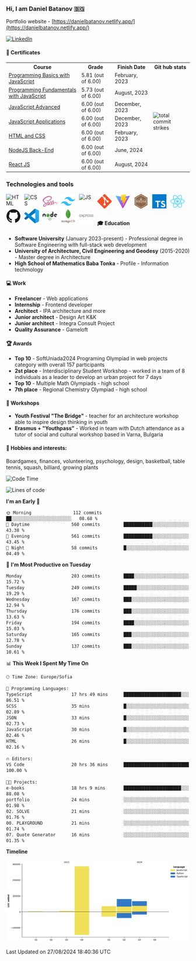 ### Hi, I am Daniel Batanov 🇧🇬

Portfolio website - [https://danielbatanov.netlify.app/](https://danielbatanov.netlify.app/)
   
<a href="https://www.linkedin.com/in/danielbatanov"><img src="https://img.shields.io/badge/linkedin-0A66C2?style=for-the-badge&logo=linkedin&logoColor=white" alt="LinkedIn" style="width: 80px; height: 20px;"></a>        

#### :scroll: Certificates
<table>
  <tr>
    <th>Course</th>
    <th>Grade</th>
    <th>Finish Date</th>
    <th>Git hub stats</th>
  </tr>
  <tr>
    <td><a href="https://softuni.bg/Certificates/Details/159814/4fcfee60">Programming Basics with JavaScript</a></td>
    <td>5.81 (out of 6.00)</td>
    <td>February, 2023</td>
    <td rowspan="7"><img align="center" src="https://github-readme-streak-stats.herokuapp.com/?user=batanoffs&layout=compact&hide_border=true" alt="total commit strikes"/></td>
  </tr>
  <tr>
    <td><a href="https://softuni.bg/Certificates/Details/180198/31625e83">Programming Fundamentals with JavaScript</a></td>
    <td>5.73 (out of 6.00)</td>
    <td>August, 2023</td>
  </tr>
  <tr>
    <td><a href="https://softuni.bg/Certificates/Details/195467/d2fe5f99">JavaScript Advanced</a></td>
    <td>6.00 (out of 6.00)</td>
    <td>December, 2023</td>
  </tr>
  <tr>
    <td><a href="https://softuni.bg/Certificates/Details/195298/1f9f9bde">JavaScript Applications</a></td>
    <td>6.00 (out of 6.00)</td>
    <td>December, 2023</td>
  </tr>
  <tr>
    <td><a href="https://softuni.bg/certificates/details/205221/f430eb0f">HTML and CSS</a></td>
    <td>6.00 (out of 6.00)</td>
    <td>February, 2023</td>
  </tr>
  <tr>
    <td><a href="https://softuni.bg/certificates/details/218275/6b86be8a">NodeJS Back-End</a></td>
    <td>6.00 (out of 6.00)</td>
    <td>June, 2024</td>
  </tr>
  <tr>
    <td><a href="https://softuni.bg/Certificates/Details/223751/509209a4">React JS</a></td>
    <td>6.00 (out of 6.00)</td>
    <td>August, 2024</td>
  </tr>
</table>


### Technologies and tools
<img align="left" alt="HTML" width="40px" style="padding-right:10px;" src="https://cdn.jsdelivr.net/gh/devicons/devicon/icons/html5/html5-original.svg"/>
<img align="left" alt="CSS" width="40px" style="padding-right:10px;" src="https://cdn.jsdelivr.net/gh/devicons/devicon/icons/css3/css3-original.svg"/>
<img align="left" alt="SASS" width="40px" style="padding-right:10px;" src="https://github.com/devicons/devicon/blob/v2.16.0/icons/sass/sass-original.svg"/>
<img align="left" alt="Tailwind" width="40px" style="padding-right:10px;" src="https://github.com/devicons/devicon/blob/v2.16.0/icons/tailwindcss/tailwindcss-original.svg"/>
<img align="left" alt="JS" width="40px" style="padding-right:10px;" src="https://cdn.jsdelivr.net/gh/devicons/devicon/icons/javascript/javascript-original.svg"/>
<img align="left" alt="github" width="40px" style="padding-right:10px;" src="https://github.com/devicons/devicon/blob/master/icons/git/git-original.svg"/>
<img align="left" alt="vite" width="40px" style="padding-right:10px;" src="https://github.com/devicons/devicon/blob/master/icons/vitejs/vitejs-original.svg"/>
<img align="left" alt="mocha" width="40px" style="padding-right:10px;" src="https://github.com/devicons/devicon/blob/v2.14.0/icons/mocha/mocha-plain.svg"/>
<img align="left" alt="typescript" width="40px" style="padding-right:10px;" src="https://github.com/devicons/devicon/blob/v2.14.0/icons/typescript/typescript-plain.svg"/>
<img align="left" alt="react" width="40px" style="padding-right:10px;" src="https://github.com/devicons/devicon/blob/v2.14.0/icons/react/react-original.svg"/>
<img align="left" alt="github" width="40px" style="padding-right:10px;" src="https://github.com/devicons/devicon/blob/master/icons/github/github-original.svg"/>
<img align="left" alt="vscode" width="40px" style="padding-right:10px;" src="https://github.com/devicons/devicon/blob/v2.14.0/icons/vscode/vscode-original.svg"/>  
<img align="left" alt="nodejs" width="40px" style="padding-right:10px;" src="https://github.com/devicons/devicon/blob/v2.16.0/icons/nodejs/nodejs-original-wordmark.svg"/>  
<img align="left" alt="mongodb" width="40px" style="padding-right:10px;" src="https://github.com/devicons/devicon/blob/v2.16.0/icons/mongodb/mongodb-original-wordmark.svg"/>
<img align="left" alt="express" width="40px" style="padding-right:10px;" src="https://github.com/devicons/devicon/blob/v2.16.0/icons/express/express-original-wordmark.svg"/>

</br>
</br>
</br>

#### 🎓 Education
- **Software University** (January 2023-present) - Professional degree in Software Engineering with full-stack web development
- **University of Architecture, Civil Engineering and Geodesy** (2015-2020) - Master degree in Architecture
- **High School of Mathematics Baba Tonka** - Profile - Information techmology

#### 💻 Work
- **Freelancer** - Web applications
- **Internship** - Frontend developer
- **Architect** - IPA architecture and more
- **Junior architect** - Design Art K&K
- **Junior architect** - Integra Consult Project
- **Quality Assurance** - Gameloft

#### 🏆 Awards
- **Top 10** - SoftUniada2024 Programing Olympiad in web projects category with overall 157 participants
- **2st place** - Interdisciplinary Student Workshop - worked in a team of 8 individuals as a leader to
develop an urban project for 7 days
- **Top 10** - Multiple Math Olympiads - high school
- **7th place** - Regional Chemistry Olympiad - high school

#### :busts_in_silhouette: Workshops
- **Youth Festival "The Bridge"** - teacher for an architecture workshop able to inspire design thinking in youth
- **Erasmus + "Youthpass”** - Worked in team with Dutch attendance as a tutor of social and cultural workshop based in Varna, Bulgaria

#### 🤹 Hobbies and interests: 
Boardgames, finances, volunteering, psychology, design, basketball, table tennis, squash, billiard, growing plants




<!--START_SECTION:waka-->
![Code Time](http://img.shields.io/badge/Code%20Time-1%2C054%20hrs%2026%20mins-blue)

![Lines of code](https://img.shields.io/badge/From%20Hello%20World%20I%27ve%20Written-477.7%20thousand%20lines%20of%20code-blue)

**I'm an Early 🐤** 

```text
🌞 Morning                112 commits         ██░░░░░░░░░░░░░░░░░░░░░░░   08.68 % 
🌆 Daytime                560 commits         ███████████░░░░░░░░░░░░░░   43.38 % 
🌃 Evening                561 commits         ███████████░░░░░░░░░░░░░░   43.45 % 
🌙 Night                  58 commits          █░░░░░░░░░░░░░░░░░░░░░░░░   04.49 % 
```
📅 **I'm Most Productive on Tuesday** 

```text
Monday                   203 commits         ████░░░░░░░░░░░░░░░░░░░░░   15.72 % 
Tuesday                  249 commits         █████░░░░░░░░░░░░░░░░░░░░   19.29 % 
Wednesday                167 commits         ███░░░░░░░░░░░░░░░░░░░░░░   12.94 % 
Thursday                 176 commits         ███░░░░░░░░░░░░░░░░░░░░░░   13.63 % 
Friday                   194 commits         ████░░░░░░░░░░░░░░░░░░░░░   15.03 % 
Saturday                 165 commits         ███░░░░░░░░░░░░░░░░░░░░░░   12.78 % 
Sunday                   137 commits         ███░░░░░░░░░░░░░░░░░░░░░░   10.61 % 
```


📊 **This Week I Spent My Time On** 

```text
🕑︎ Time Zone: Europe/Sofia

💬 Programming Languages: 
TypeScript               17 hrs 49 mins      ██████████████████████░░░   86.51 % 
SCSS                     35 mins             █░░░░░░░░░░░░░░░░░░░░░░░░   02.89 % 
JSON                     33 mins             █░░░░░░░░░░░░░░░░░░░░░░░░   02.73 % 
JavaScript               30 mins             █░░░░░░░░░░░░░░░░░░░░░░░░   02.46 % 
HTML                     26 mins             █░░░░░░░░░░░░░░░░░░░░░░░░   02.16 % 

🔥 Editors: 
VS Code                  20 hrs 36 mins      █████████████████████████   100.00 % 

🐱‍💻 Projects: 
e-books                  18 hrs 9 mins       ██████████████████████░░░   88.08 % 
portfolio                24 mins             ░░░░░░░░░░░░░░░░░░░░░░░░░   01.98 % 
02. SOLVE                21 mins             ░░░░░░░░░░░░░░░░░░░░░░░░░   01.76 % 
00. PLAYGROUND           21 mins             ░░░░░░░░░░░░░░░░░░░░░░░░░   01.74 % 
07. Quote Generator      16 mins             ░░░░░░░░░░░░░░░░░░░░░░░░░   01.35 % 
```

**Timeline**

![Lines of Code chart](https://raw.githubusercontent.com/batanoffs/batanoffs/main/assets/bar_graph.png)


 Last Updated on 27/08/2024 18:40:36 UTC
<!--END_SECTION:waka-->



 <!-- <a href="#"><img align="center" src="https://github-profile-trophy.vercel.app/?username=batanoffs&column=-1&margin-w=8&margin-h=2" alt="GitHub Trophies" /></a> -->



